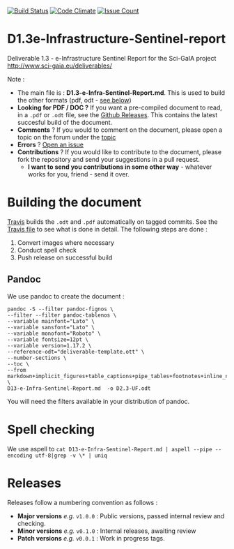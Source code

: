 [![Build Status](https://travis-ci.org/sci-gaia/D1.3e-Infrastructure-Sentinel-report.svg?branch=master)](https://travis-ci.org/sci-gaia/D1.3e-Infrastructure-Sentinel-report) [![Code Climate](https://codeclimate.com/github/sci-gaia/D1.3e-Infrastructure-Sentinel-report/badges/gpa.svg)](https://codeclimate.com/github/sci-gaia/D1.3e-Infrastructure-Sentinel-report) [![Issue Count](https://codeclimate.com/github/sci-gaia/D1.3e-Infrastructure-Sentinel-report/badges/issue_count.svg)](https://codeclimate.com/github/sci-gaia/D1.3e-Infrastructure-Sentinel-report)


# D1.3e-Infrastructure-Sentinel-report

Deliverable 1.3 - e-Infrastructure Sentinel Report for the Sci-GaIA project http://www.sci-gaia.eu/deliverables/

Note :

  * The main file is : **D1.3-e-Infra-Sentinel-Report.md**. This is used to build the other formats (pdf, odt - [see below](#building-the-document))
  * **Looking for PDF / DOC ?** If you want a pre-compiled document to read, in a `.pdf` or `.odt` file, see the [Github Releases](https://github.com/sci-gaia/D1.3e-Infrastructure-Sentinel-report/releases). This contains  the latest succesful build of the document.
  * **Comments** ? If you would to comment on the document, please open a topic on the forum under the [topic](http://discourse.sci-gaia.eu/t/d1-3-e-infrastructure-sentinel-report/2566)
  * **Errors** ? [Open an issue](../issues/new)
  * **Contributions** ? If you would like to contribute to the document, please fork the repository and send your suggestions in a pull request.
    * **I want to send you contributions in some other way** - whatever works for you, friend - send it over.  


#  Building the document

[Travis](https://travis-ci.org/sci-gaia/D1.3e-Infrastructure-Sentinel-report) builds the `.odt` and `.pdf` automatically on tagged commits. See the [Travis file](.travis.yml) to see what is done in detail. The following steps are done :

  1. Convert images where necessary
  2. Conduct spell check
  3. Push release on successful build


## Pandoc

We use pandoc to create the document :

```
pandoc -S --filter pandoc-fignos \
--filter --filter pandoc-tablenos \
--variable mainfont="Lato" \
--variable sansfont="Lato" \
--variable monofont="Roboto" \
--variable fontsize=12pt \
--variable version=1.17.2 \
--reference-odt="deliverable-template.ott" \
--number-sections \
--toc \
--from markdown+implicit_figures+table_captions+pipe_tables+footnotes+inline_notes \
D13-e-Infra-Sentinel-Report.md  -o D2.3-UF.odt
```

You will need the filters available in your distribution of pandoc.

#  Spell checking

We use aspell to
`cat D13-e-Infra-Sentinel-Report.md | aspell --pipe --encoding utf-8|grep -v \* | uniq`

# Releases

Releases follow a numbering convention as follows :

  * **Major versions** _e.g._ `v1.0.0` : Public versions, passed internal review and checking.
  * **Minor versions** _e.g._ `v0.1.0` : Internal releases, awaiting review
  * **Patch versions** _e.g._ `v0.0.1` : Work in progress tags.
